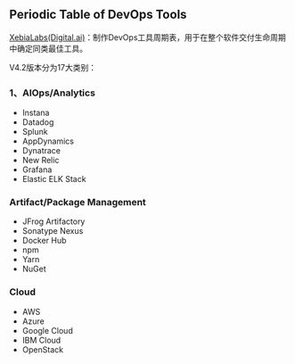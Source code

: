 ## Periodic Table of DevOps Tools

[XebiaLabs(Digital.ai)](https://digital.ai/periodic-table-of-devops-tools#rd)：制作DevOps工具周期表，用于在整个软件交付生命周期中确定同类最佳工具。

V4.2版本分为17大类别：

### 1、AIOps/Analytics
* Instana
* Datadog
* Splunk
* AppDynamics
* Dynatrace
* New Relic
* Grafana
* Elastic ELK Stack

### Artifact/Package Management
* JFrog Artifactory
* Sonatype Nexus
* Docker Hub
* npm
* Yarn
* NuGet

### Cloud
* AWS
* Azure
* Google Cloud
* IBM Cloud
* OpenStack







